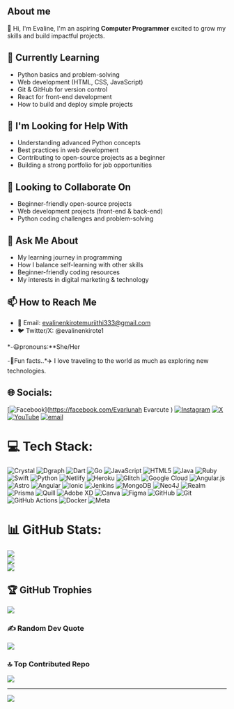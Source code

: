 
## About me

👋 Hi, I'm Evaline,
I'm an aspiring **Computer Programmer** excited to grow my skills and build impactful projects.  

## 🌱 Currently Learning
- Python basics and problem-solving  
- Web development (HTML, CSS, JavaScript)  
- Git & GitHub for version control  
- React for front-end development  
- How to build and deploy simple projects  

## 🙋 I'm Looking for Help With
- Understanding advanced Python concepts  
- Best practices in web development  
- Contributing to open-source projects as a beginner  
- Building a strong portfolio for job opportunities  

## 🤝 Looking to Collaborate On
- Beginner-friendly open-source projects  
- Web development projects (front-end & back-end)  
- Python coding challenges and problem-solving  

## 💬 Ask Me About
- My learning journey in programming  
- How I balance self-learning with other skills  
- Beginner-friendly coding resources  
- My interests in digital marketing & technology   

## 📫 How to Reach Me
- 📧 Email: evalinenkirotemuriithi333@gmail.com
- 🐦 Twitter/X: @evalinenkirote1
  
*-😃pronouns:**She/Her

-🤪Fun facts..*✈️ I love traveling to the world as much as exploring new technologies.




## 🌐 Socials:
[![Facebook](https://img.shields.io/badge/Facebook-%231877F2.svg?logo=Facebook&logoColor=white)](https://facebook.com/Evarlunah Evarcute ) [![Instagram](https://img.shields.io/badge/Instagram-%23E4405F.svg?logo=Instagram&logoColor=white)](https://instagram.com/evahcute) [![X](https://img.shields.io/badge/X-black.svg?logo=X&logoColor=white)](https://x.com/@evalinenkirote1) [![YouTube](https://img.shields.io/badge/YouTube-%23FF0000.svg?logo=YouTube&logoColor=white)](https://youtube.com/@@evalinenkirote449) [![email](https://img.shields.io/badge/Email-D14836?logo=gmail&logoColor=white)](mailto:Evalinenkirotemuriithi333@gmail.com) 

# 💻 Tech Stack:
![Crystal](https://img.shields.io/badge/crystal-%23000000.svg?style=for-the-badge&logo=crystal&logoColor=white) ![Dgraph](https://img.shields.io/badge/dgraph-%23E50695.svg?style=for-the-badge&logo=dgraph&logoColor=white) ![Dart](https://img.shields.io/badge/dart-%230175C2.svg?style=for-the-badge&logo=dart&logoColor=white) ![Go](https://img.shields.io/badge/go-%2300ADD8.svg?style=for-the-badge&logo=go&logoColor=white) ![JavaScript](https://img.shields.io/badge/javascript-%23323330.svg?style=for-the-badge&logo=javascript&logoColor=%23F7DF1E) ![HTML5](https://img.shields.io/badge/html5-%23E34F26.svg?style=for-the-badge&logo=html5&logoColor=white) ![Java](https://img.shields.io/badge/java-%23ED8B00.svg?style=for-the-badge&logo=openjdk&logoColor=white) ![Ruby](https://img.shields.io/badge/ruby-%23CC342D.svg?style=for-the-badge&logo=ruby&logoColor=white) ![Swift](https://img.shields.io/badge/swift-F54A2A?style=for-the-badge&logo=swift&logoColor=white) ![Python](https://img.shields.io/badge/python-3670A0?style=for-the-badge&logo=python&logoColor=ffdd54) ![Netlify](https://img.shields.io/badge/netlify-%23000000.svg?style=for-the-badge&logo=netlify&logoColor=#00C7B7) ![Heroku](https://img.shields.io/badge/heroku-%23430098.svg?style=for-the-badge&logo=heroku&logoColor=white) ![Glitch](https://img.shields.io/badge/glitch-%233333FF.svg?style=for-the-badge&logo=glitch&logoColor=white) ![Google Cloud](https://img.shields.io/badge/GoogleCloud-%234285F4.svg?style=for-the-badge&logo=google-cloud&logoColor=white) ![Angular.js](https://img.shields.io/badge/angular.js-%23E23237.svg?style=for-the-badge&logo=angularjs&logoColor=white) ![Astro](https://img.shields.io/badge/astro-%232C2052.svg?style=for-the-badge&logo=astro&logoColor=white) ![Angular](https://img.shields.io/badge/angular-%23DD0031.svg?style=for-the-badge&logo=angular&logoColor=white) ![Ionic](https://img.shields.io/badge/Ionic-%233880FF.svg?style=for-the-badge&logo=Ionic&logoColor=white) ![Jenkins](https://img.shields.io/badge/jenkins-%232C5263.svg?style=for-the-badge&logo=jenkins&logoColor=white) ![MongoDB](https://img.shields.io/badge/MongoDB-%234ea94b.svg?style=for-the-badge&logo=mongodb&logoColor=white) ![Neo4J](https://img.shields.io/badge/Neo4j-008CC1?style=for-the-badge&logo=neo4j&logoColor=white) ![Realm](https://img.shields.io/badge/Realm-39477F?style=for-the-badge&logo=realm&logoColor=white) ![Prisma](https://img.shields.io/badge/Prisma-3982CE?style=for-the-badge&logo=Prisma&logoColor=white) ![Quill](https://img.shields.io/badge/Quill-52B0E7?style=for-the-badge&logo=apache&logoColor=white) ![Adobe XD](https://img.shields.io/badge/Adobe%20XD-470137?style=for-the-badge&logo=Adobe%20XD&logoColor=#FF61F6) ![Canva](https://img.shields.io/badge/Canva-%2300C4CC.svg?style=for-the-badge&logo=Canva&logoColor=white) ![Figma](https://img.shields.io/badge/figma-%23F24E1E.svg?style=for-the-badge&logo=figma&logoColor=white) ![GitHub](https://img.shields.io/badge/github-%23121011.svg?style=for-the-badge&logo=github&logoColor=white) ![Git](https://img.shields.io/badge/git-%23F05033.svg?style=for-the-badge&logo=git&logoColor=white) ![GitHub Actions](https://img.shields.io/badge/github%20actions-%232671E5.svg?style=for-the-badge&logo=githubactions&logoColor=white) ![Docker](https://img.shields.io/badge/docker-%230db7ed.svg?style=for-the-badge&logo=docker&logoColor=white) ![Meta](https://img.shields.io/badge/Meta-%230467DF.svg?style=for-the-badge&logo=Meta&logoColor=white)
# 📊 GitHub Stats:
![](https://github-readme-stats.vercel.app/api?username=evalinenkirotemuriithi333-Eve&theme=swift&hide_border=false&include_all_commits=true&count_private=true)<br/>
![](https://nirzak-streak-stats.vercel.app/?user=evalinenkirotemuriithi333-Eve&theme=swift&hide_border=false)<br/>
![](https://github-readme-stats.vercel.app/api/top-langs/?username=evalinenkirotemuriithi333-Eve&theme=swift&hide_border=false&include_all_commits=true&count_private=true&layout=compact)

## 🏆 GitHub Trophies
![](https://github-profile-trophy.vercel.app/?username=evalinenkirotemuriithi333-Eve&theme=radical&no-frame=true&no-bg=true&margin-w=4)

### ✍️ Random Dev Quote
![](https://quotes-github-readme.vercel.app/api?type=horizontal&theme=radical)

### 🔝 Top Contributed Repo
![](https://github-contributor-stats.vercel.app/api?username=evalinenkirotemuriithi333-Eve&limit=5&theme=dark&combine_all_yearly_contributions=true)

---
[![](https://visitcount.itsvg.in/api?id=evalinenkirotemuriithi333-Eve&icon=0&color=4)](https://visitcount.itsvg.in)

<!-- Proudly created with GPRM ( https://gprm.itsvg.in ) -->
